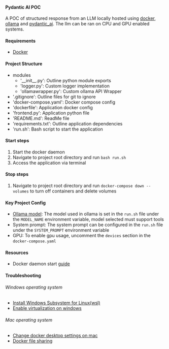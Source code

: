 #### Pydantic AI POC
A POC of structured response from an LLM locally hosted using [docker](https://www.docker.com/), [ollama](https://ollama.com/) and [pydantic_ai](https://ai.pydantic.dev/). The llm can be ran on CPU and GPU enabled systems.

#### Requirements
- [Docker](https://www.docker.com/products/docker-desktop/)

#### Project Structure
- modules
    - '__init\__.py': Outline python module exports
    - 'logger.py': Custom logger implementation
    - 'ollamawrapper.py': Custom ollama API Wrapper
- '.gitignore': Outline files for git to ignore
- 'docker-compose.yaml': Docker compose config
- 'dockerfile': Application docker config
- 'frontend.py': Application python file
- 'README.md': ReadMe file
- 'requirements.txt': Outline application dependencies
- 'run.sh': Bash script to start the application

#### Start steps
1. Start the docker daemon 
2. Navigate to project root directory and run ```bash run.sh```
3. Access the application via terminal

#### Stop steps
1. Navigate to project root directory and run ```docker-compose down --volumes``` to turn off containers and delete volumes

#### Key Project Config
- [Ollama model](https://ollama.com/search): The model used in ollama is set in the ```run.sh``` file under the ```MODEL_NAME``` environment variable, model selected must support tools 
- System prompt: The system prompt can be configured in the ```run.sh``` file under the ```SYSTEM_PROMPT``` environment variable
- GPU: To enable gpu usage, uncomment the ```devices``` section in the ```docker-compose.yaml```

#### Resources
- Docker daemon start [guide](https://docs.docker.com/config/daemon/start/)

#### Troubleshooting
###### Windows operating system
- [Install Windows Subsystem for Linux(wsl)](https://learn.microsoft.com/en-us/windows/wsl/install)
- [Enable virtualization on windows](https://learn.microsoft.com/en-us/windows/wsl/troubleshooting#error-0x80370102-the-virtual-machine-could-not-be-started-because-a-required-feature-is-not-installed)

###### Mac operating system
- [Change docker desktop settings on mac](https://docs.docker.com/desktop/settings/mac/#namespaces)
- [Docker file sharing](https://docs.docker.com/desktop/settings/mac/?uuid=51156F3F-7CDF-494C-B5D6-B96B2060A073#file-sharing)
